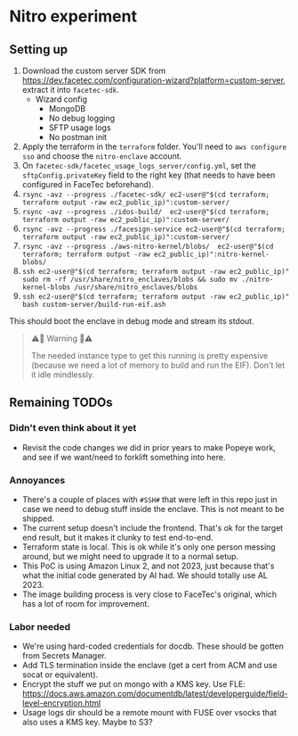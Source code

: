 # Nitro experiment

## Setting up

1. Download the custom server SDK from <https://dev.facetec.com/configuration-wizard?platform=custom-server>, extract it into `facetec-sdk`.
    - Wizard config
        - MongoDB
        - No debug logging
        - SFTP usage logs
        - No postman init
2. Apply the terraform in the `terraform` folder. You'll need to `aws configure sso` and choose the `nitro-enclave` account.
3. On `facetec-sdk/facetec_usage_logs_server/config.yml`, set the `sftpConfig.privateKey` field to the right key (that needs to have been configured in FaceTec beforehand).
4. `rsync -avz --progress ./facetec-sdk/ ec2-user@"$(cd terraform; terraform output -raw ec2_public_ip)":custom-server/`
5. `rsync -avz --progress ./idos-build/  ec2-user@"$(cd terraform; terraform output -raw ec2_public_ip)":custom-server/`
6. `rsync -avz --progress ./facesign-service ec2-user@"$(cd terraform; terraform output -raw ec2_public_ip)":custom-server/`
7. `rsync -avz --progress ./aws-nitro-kernel/blobs/  ec2-user@"$(cd terraform; terraform output -raw ec2_public_ip)":nitro-kernel-blobs/`
8. `ssh ec2-user@"$(cd terraform; terraform output -raw ec2_public_ip)" sudo rm -rf /usr/share/nitro_enclaves/blobs && sudo mv ./nitro-kernel-blobs /usr/share/nitro_enclaves/blobs`
9. `ssh ec2-user@"$(cd terraform; terraform output -raw ec2_public_ip)" bash custom-server/build-run-eif.ash`

This should boot the enclave in debug mode and stream its stdout.

> ⚠️💸 Warning 💸⚠️
>
> The needed instance type to get this running is pretty expensive (because we need a lot of memory to build and run the EIF). Don't let it idle mindlessly.

## Remaining TODOs

### Didn't even think about it yet
- Revisit the code changes we did in prior years to make Popeye work, and see if we want/need to forklift something into here.

### Annoyances
- There's a couple of places with `#SSH#` that were left in this repo just in case we need to debug stuff inside the enclave. This is not meant to be shipped.
- The current setup doesn't include the frontend. That's ok for the target end result, but it makes it clunky to test end-to-end.
- Terraform state is local. This is ok while it's only one person messing around, but we might need to upgrade it to a normal setup.
- This PoC is using Amazon Linux 2, and not 2023, just because that's what the initial code generated by AI had. We should totally use AL 2023.
- The image building process is very close to FaceTec's original, which has a lot of room for improvement.

### Labor needed
- We're using hard-coded credentials for docdb. These should be gotten from Secrets Manager.
- Add TLS termination inside the enclave (get a cert from ACM and use socat or equivalent).
- Encrypt the stuff we put on mongo with a KMS key. Use FLE: https://docs.aws.amazon.com/documentdb/latest/developerguide/field-level-encryption.html
- Usage logs dir should be a remote mount with FUSE over vsocks that also uses a KMS key. Maybe to S3?
